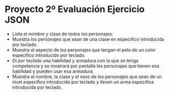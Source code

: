 # Proyecto 2º Evaluación Ejercicio JSON 

* Lista el nombre y clase de todos los personajes.
* Muestra los personajes que sean de una clase en especifico introducida por teclado.
* Muestra el aspecto de los personajes que tengan el pelo de un color especifico introducido por teclado.
* Di por teclado una habilidad y armadura con la que se tenga competencia y se mostrará por pantalla los personajes que tienen esa habilidad y pueden usar esa armadura.    
* Muestra el nombre, la clase y el sexo de los personajes que sean de un nivel especifico introducido por teclado y lleven un arma especifica introducida por teclado.

